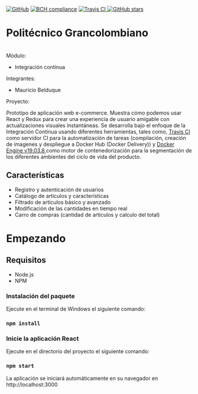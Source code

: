 <a href="https://github.com/mbelduque/proyecto-integracion-continua/blob/master/LICENSE"><img alt="GitHub" src="https://img.shields.io/github/license/mbelduque/healingtouch.svg"></a>
[![BCH compliance](https://bettercodehub.com/edge/badge/mbelduque/proyecto-integracion-continua?branch=master)](https://bettercodehub.com/)
<a href="https://travis-ci.com/mbelduque/proyecto-integracion-continua.svg?branch=master">
<img alt="Travis CI" src="https://travis-ci.com/mbelduque/proyecto-integracion-continua.svg?branch=master">
</a>
<a href="https://github.com/mbelduque/proyecto-integracion-continua/stargazers">
<img alt="GitHub stars" src="https://img.shields.io/github/stars/mbelduque/proyecto-integracion-continua.svg?style=social">
</a>
# #
# Politécnico Grancolombiano
</h1>
</p>
<br>
Módulo: 
<ul>
<li>Integración continua</li>
</ul>

Integrantes: 
<ul>
<li>Mauricio Belduque</li>
</ul>

Proyecto:

Prototipo de aplicación web e-commerce. Muestra cómo podemos usar React y Redux para crear una experiencia de usuario amigable con actualizaciones visuales instantáneas. Se desarrolla bajo el enfoque de la Integración Continua usando diferentes herramientas, tales como, <a href = "https://travis-ci.org/">Travis CI </a> como servidor CI para la automatización de tareas (compilación, creación de imagenes y despliegue a Docker Hub (Docker Delivery)) y <a href = "https://www.docker.com/">Docker Engine v19.03.8 </a> como motor de contenedorización para la segmentación de los diferentes ambientes del ciclo de vida del producto.

## Características

<ul>
  <li>Registro y autenticación de usuarios</li>
  <li>Catálogo de artículos y características</li>
  <li>Filtrado de artículos básico y avanzado</li>
  <li>Modificación de las cantidades en tiempo real</li>
  <li>Carro de compras (cantidad de artículos y calculo del total)</li>
</ul>

# Empezando
## Requisitos

* Node.js
* NPM

### Instalación del paquete
Ejecute en el terminal de Windows el siguiente comando:
### `npm install`

### Inicie la aplicación React
Ejecute en el directorio del proyecto el siguiente comando: 
### `npm start`

La aplicación se iniciará automáticamente en su navegador en http://localhost:3000
